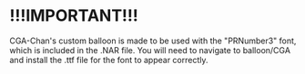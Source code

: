 # !!!IMPORTANT!!! 
CGA-Chan's custom balloon is made to be used with the "PRNumber3" font, which is included in the .NAR file.
You will need to navigate to balloon/CGA and install the .ttf file for the font to appear correctly.

